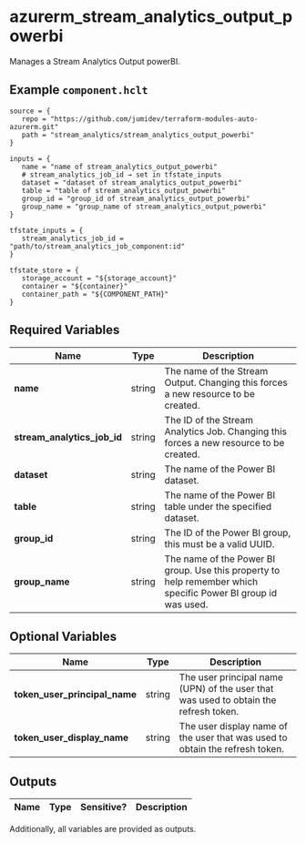 # azurerm_stream_analytics_output_powerbi

Manages a Stream Analytics Output powerBI.

## Example `component.hclt`

```hcl
source = {
   repo = "https://github.com/jumidev/terraform-modules-auto-azurerm.git"   
   path = "stream_analytics/stream_analytics_output_powerbi"   
}

inputs = {
   name = "name of stream_analytics_output_powerbi"   
   # stream_analytics_job_id → set in tfstate_inputs
   dataset = "dataset of stream_analytics_output_powerbi"   
   table = "table of stream_analytics_output_powerbi"   
   group_id = "group_id of stream_analytics_output_powerbi"   
   group_name = "group_name of stream_analytics_output_powerbi"   
}

tfstate_inputs = {
   stream_analytics_job_id = "path/to/stream_analytics_job_component:id"   
}

tfstate_store = {
   storage_account = "${storage_account}"   
   container = "${container}"   
   container_path = "${COMPONENT_PATH}"   
}

```

## Required Variables

| Name | Type |  Description |
| ---- | --------- |  ----------- |
| **name** | string |  The name of the Stream Output. Changing this forces a new resource to be created. | 
| **stream_analytics_job_id** | string |  The ID of the Stream Analytics Job. Changing this forces a new resource to be created. | 
| **dataset** | string |  The name of the Power BI dataset. | 
| **table** | string |  The name of the Power BI table under the specified dataset. | 
| **group_id** | string |  The ID of the Power BI group, this must be a valid UUID. | 
| **group_name** | string |  The name of the Power BI group. Use this property to help remember which specific Power BI group id was used. | 

## Optional Variables

| Name | Type |  Description |
| ---- | --------- |  ----------- |
| **token_user_principal_name** | string |  The user principal name (UPN) of the user that was used to obtain the refresh token. | 
| **token_user_display_name** | string |  The user display name of the user that was used to obtain the refresh token. | 



## Outputs

| Name | Type | Sensitive? | Description |
| ---- | ---- | --------- | --------- |

Additionally, all variables are provided as outputs.
